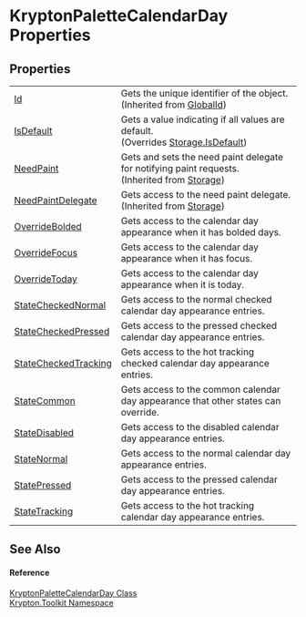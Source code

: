 # KryptonPaletteCalendarDay Properties




## Properties
<table>
<tr>
<td><a href="71a6846f-bfb6-fb58-b361-6b43ae0583a8.md">Id</a></td>
<td>Gets the unique identifier of the object.<br />(Inherited from <a href="9ef2ca3a-e03e-8927-105a-2f9a6fbdf849.md">GlobalId</a>)</td></tr>
<tr>
<td><a href="85950be9-447a-9bd5-408a-536bfdceadce.md">IsDefault</a></td>
<td>Gets a value indicating if all values are default.<br />(Overrides <a href="bbc0e831-9474-3bce-65dc-0625d793d8c1.md">Storage.IsDefault</a>)</td></tr>
<tr>
<td><a href="097a0f47-e60c-4bf7-802c-8391c6d8feff.md">NeedPaint</a></td>
<td>Gets and sets the need paint delegate for notifying paint requests.<br />(Inherited from <a href="8406cf55-79a3-e579-4094-be084e489431.md">Storage</a>)</td></tr>
<tr>
<td><a href="879ca7f2-32c5-8581-44f2-c7aee6491db2.md">NeedPaintDelegate</a></td>
<td>Gets access to the need paint delegate.<br />(Inherited from <a href="8406cf55-79a3-e579-4094-be084e489431.md">Storage</a>)</td></tr>
<tr>
<td><a href="4f50983a-b6d0-9308-d871-559c5282c9fd.md">OverrideBolded</a></td>
<td>Gets access to the calendar day appearance when it has bolded days.</td></tr>
<tr>
<td><a href="e4a1678b-a11b-bb92-d105-cbe0de9601b8.md">OverrideFocus</a></td>
<td>Gets access to the calendar day appearance when it has focus.</td></tr>
<tr>
<td><a href="acb7dc92-123b-226c-9623-96263838ad54.md">OverrideToday</a></td>
<td>Gets access to the calendar day appearance when it is today.</td></tr>
<tr>
<td><a href="a411dca4-9fcf-80e4-39a8-6c708584b247.md">StateCheckedNormal</a></td>
<td>Gets access to the normal checked calendar day appearance entries.</td></tr>
<tr>
<td><a href="a6cfcb5d-7936-758b-5881-93459119c614.md">StateCheckedPressed</a></td>
<td>Gets access to the pressed checked calendar day appearance entries.</td></tr>
<tr>
<td><a href="7c0ac1f8-5769-f7ed-5fae-564dc6de2013.md">StateCheckedTracking</a></td>
<td>Gets access to the hot tracking checked calendar day appearance entries.</td></tr>
<tr>
<td><a href="7c01bb4d-0f4b-b8c7-7498-a814de69b456.md">StateCommon</a></td>
<td>Gets access to the common calendar day appearance that other states can override.</td></tr>
<tr>
<td><a href="a325498b-6c7d-8e5e-58f5-975af709e186.md">StateDisabled</a></td>
<td>Gets access to the disabled calendar day appearance entries.</td></tr>
<tr>
<td><a href="473d5c07-e024-4e60-c4e0-dbf48a1df3d2.md">StateNormal</a></td>
<td>Gets access to the normal calendar day appearance entries.</td></tr>
<tr>
<td><a href="58d5d369-6aa8-6fa7-8a45-8457f4a7f539.md">StatePressed</a></td>
<td>Gets access to the pressed calendar day appearance entries.</td></tr>
<tr>
<td><a href="c8fc561e-cf6d-fad6-e282-5089bb5833a5.md">StateTracking</a></td>
<td>Gets access to the hot tracking calendar day appearance entries.</td></tr>
</table>

## See Also


#### Reference
<a href="d3a43460-2a34-212c-6ac2-5fcef73b4557.md">KryptonPaletteCalendarDay Class</a>  
<a href="79d2eac2-21f4-54ff-7552-b20c33c30600.md">Krypton.Toolkit Namespace</a>  
